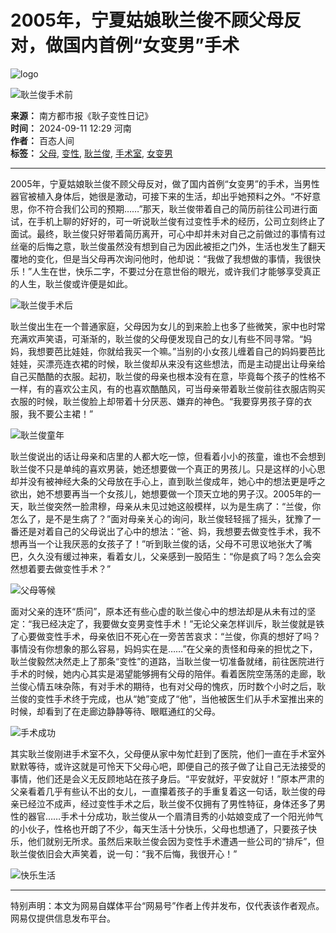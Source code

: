 # 2005年，宁夏姑娘耿兰俊不顾父母反对，做国内首例“女变男”手术

![logo](https://static.ws.126.net/163/frontend/images/logo-netease.png)

![耿兰俊手术前](//nimg.ws.126.net/?url=http%3A%2F%2Fdingyue.ws.126.net%2F2024%2F0911%2Fe37f19efj00sjmsds00udd000v900tlp.jpg&thumbnail=750x2147483647&quality=75&type=jpg)

**来源：** 南方都市报《耿子变性日记》  
**时间：** 2024-09-11 12:29 河南  
**作者：** 百态人间  
**标签：** [父母](https://news.163.com/keywords/7/3/72366bcd/1.html), [变性](https://news.163.com/keywords/5/d/53d86027/1.html), [耿兰俊](https://news.163.com/keywords/8/3/803f51704fca/1.html), [手术室](https://news.163.com/keywords/6/4/624b672f5ba4/1.html), [女变男](https://news.163.com/keywords/5/7/597353d87537/1.html)

---

2005年，宁夏姑娘耿兰俊不顾父母反对，做了国内首例“女变男”的手术，当男性器官被植入身体后，她很是激动，可接下来的生活，却出乎她预料之外。“不好意思，你不符合我们公司的预期……”那天，耿兰俊带着自己的简历前往公司进行面试，在手机上聊的好好的，可一听说耿兰俊有过变性手术的经历，公司立刻终止了面试。最终，耿兰俊只好带着简历离开，可心中却并未对自己之前做过的事情有过丝毫的后悔之意，耿兰俊虽然没有想到自己为因此被拒之门外，生活也发生了翻天覆地的变化，但是当父母再次询问他时，他却说：“我做了我想做的事情，我很快乐！”人生在世，快乐二字，不要过分在意世俗的眼光，或许我们才能够享受真正的人生，耿兰俊或许便是如此。

![耿兰俊手术后](//nimg.ws.126.net/?url=http%3A%2F%2Fcms-bucket.ws.126.net%2F2022%2F0630%2F217901abj00re9ui5000wc000ev00evc.jpg&thumbnail=90x2147483647&quality=75&type=jpg)

耿兰俊出生在一个普通家庭，父母因为女儿的到来脸上也多了些微笑，家中也时常充满欢声笑语，可渐渐的，耿兰俊的父母便发现自己的女儿有些不同寻常。“妈妈，我想要芭比娃娃，你就给我买一个嘛。”当别的小女孩儿缠着自己的妈妈要芭比娃娃，买漂亮连衣裙的时候，耿兰俊却从来没有这些想法，而是主动提出让母亲给自己买酷酷的衣服。起初，耿兰俊的母亲也根本没有在意，毕竟每个孩子的性格不一样，有的喜欢公主风，有的也喜欢酷酷风，可当母亲带着耿兰俊前往衣服店购买衣服的时候，耿兰俊脸上却带着十分厌恶、嫌弃的神色。“我要穿男孩子穿的衣服，我不要公主裙！”

![耿兰俊童年](//nimg.ws.126.net/?url=http%3A%2F%2Fdingyue.ws.126.net%2F2024%2F0911%2F3e4ee66aj00sjmse700sbd000v900k1p.jpg&thumbnail=750x2147483647&quality=75&type=webp)

耿兰俊说出的话让母亲和店里的人都大吃一惊，但看着小小的孩童，谁也不会想到耿兰俊不只是单纯的喜欢男装，她还想要做一个真正的男孩儿。只是这样的小心思却并没有被神经大条的父母放在手心上，直到耿兰俊成年，她心中的想法更是呼之欲出，她不想要再当一个女孩儿，她想要做一个顶天立地的男子汉。2005年的一天，耿兰俊突然一脸肃穆，母亲从未见过她这般模样，以为是生病了：“兰俊，你怎么了，是不是生病了？”面对母亲关心的询问，耿兰俊轻轻摇了摇头，犹豫了一番还是对着自己的父母说出了心中的想法：“爸、妈，我想要去做变性手术，我不想再当一个让我厌恶的女孩子了！”听到耿兰俊的话，父母不可思议地张大了嘴巴，久久没有缓过神来，看着女儿，父亲感到一股陌生：“你是疯了吗？怎么会突然想着要去做变性手术？”

![父母等候](//nimg.ws.126.net/?url=http%3A%2F%2Fdingyue.ws.126.net%2F2024%2F0911%2Fb6f617d1j00sjmseo00rhd000uq00qmp.jpg&thumbnail=750x2147483647&quality=75&type=webp)

面对父亲的连环“质问”，原本还有些心虚的耿兰俊心中的想法却是从未有过的坚定：“我已经决定了，我要做女变男变性手术！”无论父亲怎样训斥，耿兰俊就是铁了心要做变性手术，母亲依旧不死心在一旁苦苦哀求：“兰俊，你真的想好了吗？事情没有你想象的那么容易，妈妈实在是……”在父亲的责怪和母亲的担忧之下，耿兰俊毅然决然走上了那条“变性”的道路，当耿兰俊一切准备就绪，前往医院进行手术的时候，她内心其实是渴望能够拥有父母的陪伴。看着医院空荡荡的走廊，耿兰俊心情五味杂陈，有对手术的期待，也有对父母的愧疚，历时数个小时之后，耿兰俊的变性手术终于完成，也从“她”变成了“他”，当他被医生们从手术室推出来的时候，却看到了在走廊边静静等待、眼眶通红的父母。

![手术成功](//nimg.ws.126.net/?url=http%3A%2F%2Fdingyue.ws.126.net%2F2024%2F0911%2F81d2f848j00sjmsfq005pd000lq00nop.jpg&thumbnail=750x2147483647&quality=75&type=webp)

其实耿兰俊刚进手术室不久，父母便从家中匆忙赶到了医院，他们一直在手术室外默默等待，或许这就是可怜天下父母心吧，即便自己的孩子做了让自己无法接受的事情，他们还是会义无反顾地站在孩子身后。“平安就好，平安就好！”原本严肃的父亲看着几乎有些认不出的女儿，一直攥着孩子的手重复着这一句话，耿兰俊的母亲已经泣不成声，经过变性手术之后，耿兰俊不仅拥有了男性特征，身体还多了男性的器官……手术十分成功，耿兰俊从一个眉清目秀的小姑娘变成了一个阳光帅气的小伙子，性格也开朗了不少，每天生活十分快乐，父母也想通了，只要孩子快乐，他们就别无所求。虽然后来耿兰俊会因为变性手术遭遇一些公司的“排斥”，但耿兰俊依旧会大声笑着，说一句：“我不后悔，我很开心！”

![快乐生活](//nimg.ws.126.net/?url=http%3A%2F%2Fdingyue.ws.126.net%2F2024%2F0911%2F272a6708j00sjmsgh005sd000j700b0p.jpg&thumbnail=750x2147483647&quality=75&type=webp)

---

特别声明：本文为网易自媒体平台“网易号”作者上传并发布，仅代表该作者观点。网易仅提供信息发布平台。